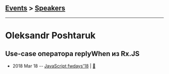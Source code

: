 ## [Events](../README.md) > [Speakers](../speakers.md)
---

# Oleksandr Poshtaruk

## Use-case оператора replyWhen из Rx.JS
- 2018 Mar 18 -- [JavaScript fwdays&#39;18](https://youtu.be/d7zO9fzXbfM)  | [:notebook:](https://www.slideshare.net/fwdays/usecase-replywhen-rxjs-iframe)  
